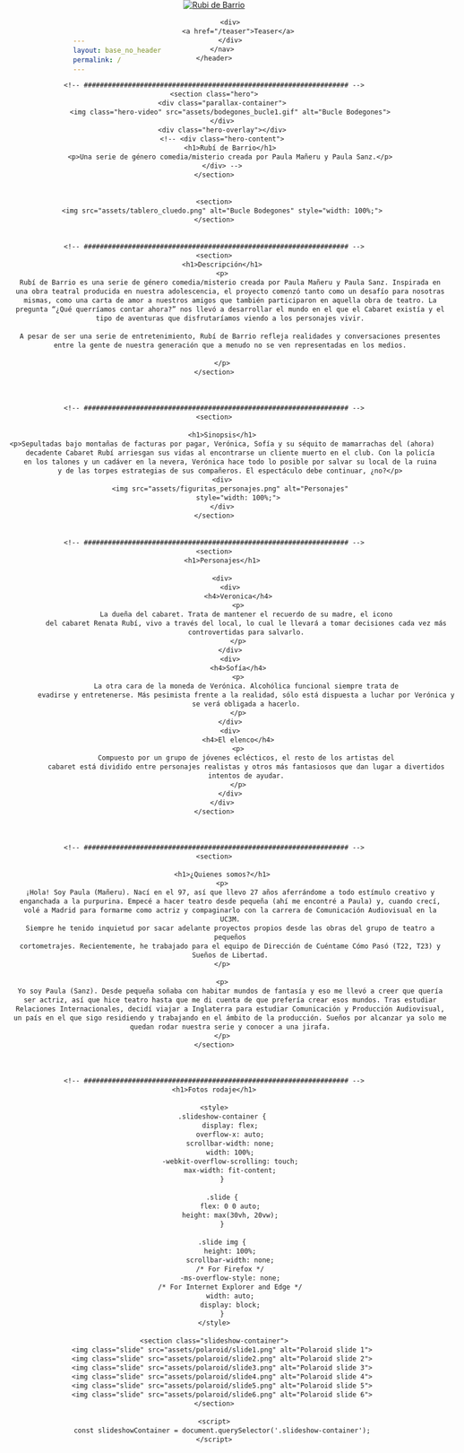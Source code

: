 ```yaml
---
layout: base_no_header
permalink: /
---
```



<body>
    <header>
        <style>
            header {
                position: absolute;
                top: 0;
                left: 0;
                width: 100%;
                background-color: transparent;
                z-index: 10; /* Ensure the header is on top */
            }
        </style>
        <nav>
            <a href="/">
                <img class="header-logo" src="assets/header.png" alt="Rubi de Barrio">
            </a>
            
            <div>
                <a href="/teaser">Teaser</a>
            </div>
        </nav>
    </header>


    <!-- ################################################################## -->
    <section class="hero">
        <div class="parallax-container">
            <img class="hero-video" src="assets/bodegones_bucle1.gif" alt="Bucle Bodegones">
        </div>
        <div class="hero-overlay"></div>
        <!-- <div class="hero-content">
            <h1>Rubí de Barrio</h1>
            <p>Una serie de género comedia/misterio creada por Paula Mañeru y Paula Sanz.</p>
        </div> -->
    </section>


    <section>
        <img src="assets/tablero_cluedo.png" alt="Bucle Bodegones" style="width: 100%;">
    </section>


    <!-- ################################################################## -->
    <section>
        <h1>Descripción</h1>
        <p>
            Rubí de Barrio es una serie de género comedia/misterio creada por Paula Mañeru y Paula Sanz. Inspirada en
            una obra teatral producida en nuestra adolescencia, el proyecto comenzó tanto como un desafío para nosotras
            mismas, como una carta de amor a nuestros amigos que también participaron en aquella obra de teatro. La
            pregunta “¿Qué querríamos contar ahora?” nos llevó a desarrollar el mundo en el que el Cabaret existía y el
            tipo de aventuras que disfrutaríamos viendo a los personajes vivir.

            A pesar de ser una serie de entretenimiento, Rubí de Barrio refleja realidades y conversaciones presentes
            entre la gente de nuestra generación que a menudo no se ven representadas en los medios.

        </p>
    </section>



    <!-- ################################################################## -->
    <section>

        <h1>Sinopsis</h1>
        <p>Sepultadas bajo montañas de facturas por pagar, Verónica, Sofía y su séquito de mamarrachas del (ahora)
            decadente Cabaret Rubí arriesgan sus vidas al encontrarse un cliente muerto en el club. Con la policía
            en los talones y un cadáver en la nevera, Verónica hace todo lo posible por salvar su local de la ruina
            y de las torpes estrategias de sus compañeros. El espectáculo debe continuar, ¿no?</p>
        <div>
            <img src="assets/figuritas_personajes.png" alt="Personajes"
                style="width: 100%;">
        </div>
    </section>


    <!-- ################################################################## -->
    <section>
        <h1>Personajes</h1>

        <div>
            <div>
                <h4>Veronica</h4>
                <p>
                    La dueña del cabaret. Trata de mantener el recuerdo de su madre, el icono
                    del cabaret Renata Rubí, vivo a través del local, lo cual le llevará a tomar decisiones cada vez más
                    controvertidas para salvarlo.
                </p>
            </div>
            <div>
                <h4>Sofía</h4>
                <p>
                    La otra cara de la moneda de Verónica. Alcohólica funcional siempre trata de
                    evadirse y entretenerse. Más pesimista frente a la realidad, sólo está dispuesta a luchar por Verónica y
                    se verá obligada a hacerlo.
                </p>
            </div>
            <div>
                <h4>El elenco</h4>
                <p>
                    Compuesto por un grupo de jóvenes eclécticos, el resto de los artistas del
                    cabaret está dividido entre personajes realistas y otros más fantasiosos que dan lugar a divertidos
                    intentos de ayudar.
                </p>
            </div>
        </div>
    </section>



    <!-- ################################################################## -->
    <section>

        <h1>¿Quienes somos?</h1>
        <p>
            ¡Hola! Soy Paula (Mañeru). Nací en el 97, así que llevo 27 años aferrándome a todo estímulo creativo y
            enganchada a la purpurina. Empecé a hacer teatro desde pequeña (ahí me encontré a Paula) y, cuando crecí,
            volé a Madrid para formarme como actriz y compaginarlo con la carrera de Comunicación Audiovisual en la
            UC3M.
            Siempre he tenido inquietud por sacar adelante proyectos propios desde las obras del grupo de teatro a
            pequeños
            cortometrajes. Recientemente, he trabajado para el equipo de Dirección de Cuéntame Cómo Pasó (T22, T23) y
            Sueños de Libertad.
        </p>

        <p>
            Yo soy Paula (Sanz). Desde pequeña soñaba con habitar mundos de fantasía y eso me llevó a creer que quería
            ser actriz, así que hice teatro hasta que me di cuenta de que prefería crear esos mundos. Tras estudiar
            Relaciones Internacionales, decidí viajar a Inglaterra para estudiar Comunicación y Producción Audiovisual,
            un país en el que sigo residiendo y trabajando en el ámbito de la producción. Sueños por alcanzar ya solo me
            quedan rodar nuestra serie y conocer a una jirafa.
        </p>
    </section>



    <!-- ################################################################## -->
    <h1>Fotos rodaje</h1>

    <style>
        .slideshow-container {
            display: flex;
            overflow-x: auto;
            scrollbar-width: none;
            width: 100%;
            -webkit-overflow-scrolling: touch;
            max-width: fit-content;
        }

        .slide {
            flex: 0 0 auto;
            height: max(30vh, 20vw);
        }

        .slide img {
            height: 100%;
            scrollbar-width: none;
            /* For Firefox */
            -ms-overflow-style: none;
            /* For Internet Explorer and Edge */
            width: auto;
            display: block;
        }
    </style>

    <section class="slideshow-container">
        <img class="slide" src="assets/polaroid/slide1.png" alt="Polaroid slide 1">
        <img class="slide" src="assets/polaroid/slide2.png" alt="Polaroid slide 2">
        <img class="slide" src="assets/polaroid/slide3.png" alt="Polaroid slide 3">
        <img class="slide" src="assets/polaroid/slide4.png" alt="Polaroid slide 4">
        <img class="slide" src="assets/polaroid/slide5.png" alt="Polaroid slide 5">
        <img class="slide" src="assets/polaroid/slide6.png" alt="Polaroid slide 6">
    </section>

    <script>
        const slideshowContainer = document.querySelector('.slideshow-container');
    </script>


</body>